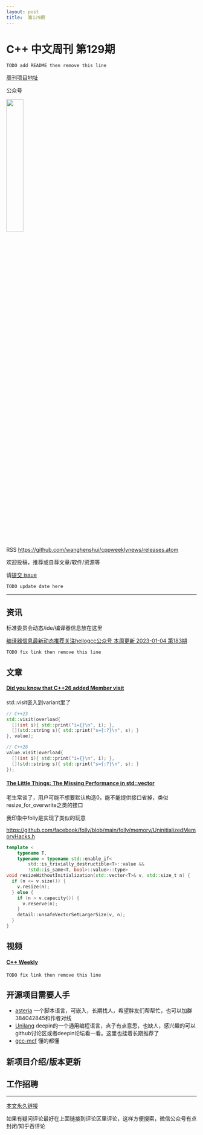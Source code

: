 ```yaml
---
layout: post
title:  第129期
---
```

# C++ 中文周刊 第129期

`TODO add README then remove this line`

[周刊项目地址](https://github.com/wanghenshui/cppweeklynews)

公众号

<img src="https://wanghenshui.github.io/cppweeklynews/assets/code.png" alt=""  width="30%">



RSS https://github.com/wanghenshui/cppweeklynews/releases.atom

欢迎投稿，推荐或自荐文章/软件/资源等

请[提交 issue](https://github.com/wanghenshui/cppweeklynews/issues)

`TODO update date here`

---

## 资讯

标准委员会动态/ide/编译器信息放在这里

[编译器信息最新动态推荐关注hellogcc公众号 本周更新 2023-01-04 第183期](https://github.com/hellogcc/osdt-weekly/blob/master/weekly-2023/2023-01-04.md)

`TODO fix link then remove this line`

## 文章

#### [Did you know that C++26 added Member visit ](https://github.com/tip-of-the-week/cpp/blob/master/tips/344.md)

std::visit嵌入到variant里了

```cpp
// C++23
std::visit(overload{
  [](int i){ std::print("i={}\n", i); },
  [](std::string s){ std::print("s={:?}\n", s); }
}, value);

// C++26
value.visit(overload{
  [](int i){ std::print("i={}\n", i); },
  [](std::string s){ std::print("s={:?}\n", s); }
});
```

#### [The Little Things: The Missing Performance in std::vector](https://codingnest.com/the-little-things-the-missing-performance-in-std-vector/)

老生常谈了，用户可能不想要默认构造0，能不能提供接口省掉，类似resize_for_overwrite之类的接口

我印象中folly是实现了类似的玩意

https://github.com/facebook/folly/blob/main/folly/memory/UninitializedMemoryHacks.h

```cpp
template <
    typename T,
    typename = typename std::enable_if<
        std::is_trivially_destructible<T>::value &&
        !std::is_same<T, bool>::value>::type>
void resizeWithoutInitialization(std::vector<T>& v, std::size_t n) {
  if (n <= v.size()) {
    v.resize(n);
  } else {
    if (n > v.capacity()) {
      v.reserve(n);
    }
    detail::unsafeVectorSetLargerSize(v, n);
  }
}
```

## 视频

#### [C++ Weekly ](https://www.youtube.com/channel/UCxHAlbZQNFU2LgEtiqd2Maw)

`TODO fix link then remove this line`

## 开源项目需要人手

- [asteria](https://github.com/lhmouse/asteria) 一个脚本语言，可嵌入，长期找人，希望胖友们帮帮忙，也可以加群384042845和作者对线
- [Unilang](https://github.com/linuxdeepin/unilang) deepin的一个通用编程语言，点子有点意思，也缺人，感兴趣的可以github讨论区或者deepin论坛看一看。这里也挂着长期推荐了
- [gcc-mcf](https://gcc-mcf.lhmouse.com/) 懂的都懂


## 新项目介绍/版本更新

## 工作招聘

---



[本文永久链接](https://wanghenshui.github.io/cppweeklynews/posts/129.html)

如果有疑问评论最好在上面链接到评论区里评论，这样方便搜索，微信公众号有点封闭/知乎吞评论
